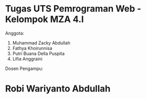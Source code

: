# Tugas UTS Pemrograman Web - Kelompok MZA 4.I
Anggota:
1. Muhammad Zacky Abdullah
2. Fathya Khoirunnisa
3. Putri Buana Della Puspita
4. Lifia Anggraini

Dosen Pengampu:
# Robi Wariyanto Abdullah
